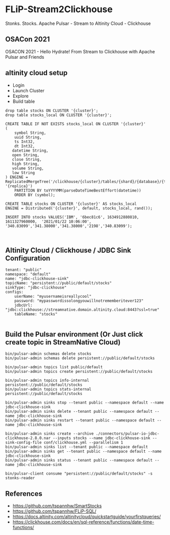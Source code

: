# FLiP-Stream2Clickhouse

Stonks. Stocks.   Apache Pulsar - Stream to Altinity Cloud - Clickhouse

## OSACon 2021

OSACON 2021 - Hello Hydrate! From Stream to Clickhouse with Apache Pulsar and Friends


## altinity cloud setup

* Login
* Launch Cluster
* Explore
* Build table


```
drop table stocks ON CLUSTER '{cluster}';
drop table stocks_local ON CLUSTER '{cluster}';

CREATE TABLE IF NOT EXISTS stocks_local ON CLUSTER '{cluster}'
(
    symbol String, 
    uuid String,
    ts Int32,
    dt Int32,
   datetime String,
   open String, 
   close String,
   high String,
   volume String,
   low String
) ENGINE = ReplicatedMergeTree('/clickhouse/{cluster}/tables/{shard}/{database}/{table}', '{replica}')
    PARTITION BY toYYYYMM(parseDateTimeBestEffort(datetime))
    ORDER BY (symbol);
    
CREATE TABLE stocks ON CLUSTER '{cluster}' AS stocks_local
ENGINE = Distributed('{cluster}', default, stocks_local, rand());

INSERT INTO stocks VALUES('IBM', '6bec81c6', 1634912880810, 1611327960000,  '2021/01/22 10:06:00', '340.83099','341.38000','341.38000','2198','340.83099');

 
```

## Altinity Cloud / Clickhouse / JDBC Sink Configuration

```
tenant: "public"
namespace: "default"
name: "jdbc-clickhouse-sink"
topicName: "persistent://public/default/stocks"
sinkType: "jdbc-clickhouse"
configs:
    userName: "myusernameisreallycool"
    password: "mypasswordissolongyouwillnotrememberitever123"
    jdbcUrl: "jdbc:clickhouse://streamnative.domain.altinity.cloud:8443?ssl=true"
    tableName: "stocks"
    
```

## Build the Pulsar environment (Or Just click create topic in StreamNative Cloud)

```
bin/pulsar-admin schemas delete stocks
bin/pulsar-admin schemas delete persistent://public/default/stocks

bin/pulsar-admin topics list public/default
bin/pulsar-admin topics create persistent://public/default/stocks

bin/pulsar-admin topics info-internal persistent://public/default/stocks
bin/pulsar-admin topics stats-internal persistent://public/default/stocks

bin/pulsar-admin sinks stop --tenant public --namespace default --name jdbc-clickhouse-sink
bin/pulsar-admin sinks delete --tenant public --namespace default --name jdbc-clickhouse-sink
bin/pulsar-admin sinks restart --tenant public --namespace default --name jdbc-clickhouse-sink

bin/pulsar-admin sinks create --archive ./connectors/pulsar-io-jdbc-clickhouse-2.8.0.nar --inputs stocks --name jdbc-clickhouse-sink --sink-config-file conf/clickhouse.yml --parallelism 1
bin/pulsar-admin sinks list --tenant public --namespace default
bin/pulsar-admin sinks get --tenant public --namespace default --name jdbc-clickhouse-sink
bin/pulsar-admin sinks status --tenant public --namespace default --name jdbc-clickhouse-sink

bin/pulsar-client consume "persistent://public/default/stocks" -s stonks-reader

```


## References

* https://github.com/tspannhw/SmartStocks
* https://github.com/tspannhw/FLiP-SQL/
* https://docs.altinity.com/altinitycloud/quickstartguide/yourfirstqueries/
* https://clickhouse.com/docs/en/sql-reference/functions/date-time-functions/
